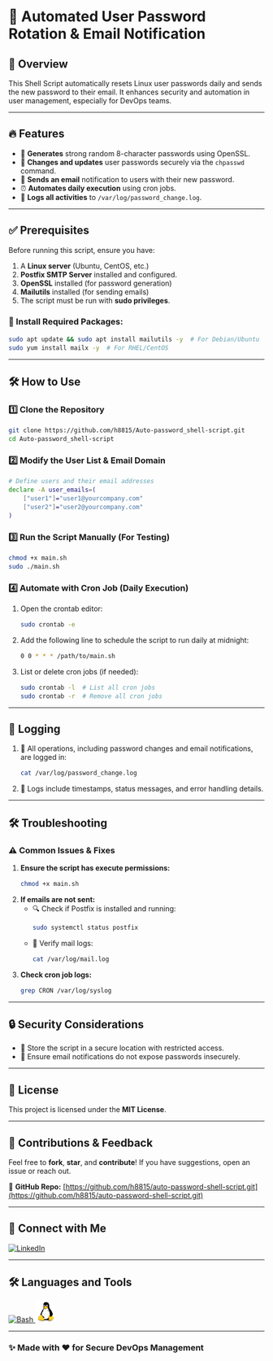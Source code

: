 # 🚀 Automated User Password Rotation & Email Notification

## 📌 Overview
This Shell Script automatically resets Linux user passwords daily and sends the new password to their email. It enhances security and automation in user management, especially for DevOps teams.

---

## 🔥 Features
- 🔑 **Generates** strong random 8-character passwords using OpenSSL.
- 🔄 **Changes and updates** user passwords securely via the `chpasswd` command.
- 📧 **Sends an email** notification to users with their new password.
- ⏰ **Automates daily execution** using cron jobs.
- 📝 **Logs all activities** to `/var/log/password_change.log`.

---

## ✅ Prerequisites
Before running this script, ensure you have:

1. A **Linux server** (Ubuntu, CentOS, etc.)
2. **Postfix SMTP Server** installed and configured.
3. **OpenSSL** installed (for password generation)
4. **Mailutils** installed (for sending emails)
5. The script must be run with **sudo privileges**.

### 📌 Install Required Packages:
```sh
sudo apt update && sudo apt install mailutils -y  # For Debian/Ubuntu
sudo yum install mailx -y  # For RHEL/CentOS
```

---

## 🛠️ How to Use

### 1️⃣ Clone the Repository
```sh
git clone https://github.com/h8815/Auto-password_shell-script.git 
cd Auto-password_shell-script
```

### 2️⃣ Modify the User List & Email Domain
```sh
# Define users and their email addresses
declare -A user_emails=(
    ["user1"]="user1@yourcompany.com"
    ["user2"]="user2@yourcompany.com"
)
```

### 3️⃣ Run the Script Manually (For Testing)
```sh
chmod +x main.sh
sudo ./main.sh
```

### 4️⃣ Automate with Cron Job (Daily Execution)
1. Open the crontab editor:
   ```sh
   sudo crontab -e
   ```
2. Add the following line to schedule the script to run daily at midnight:
   ```sh
   0 0 * * * /path/to/main.sh
   ```
3. List or delete cron jobs (if needed):
   ```sh
   sudo crontab -l  # List all cron jobs
   sudo crontab -r  # Remove all cron jobs
   ```

---

## 📜 Logging
1. 📝 All operations, including password changes and email notifications, are logged in:
   ```sh
   cat /var/log/password_change.log
   ```
2. 📌 Logs include timestamps, status messages, and error handling details.

---

## 🛠 Troubleshooting

### ⚠️ Common Issues & Fixes
1. **Ensure the script has execute permissions:**
   ```sh
   chmod +x main.sh
   ```
2. **If emails are not sent:**
   - 🔍 Check if Postfix is installed and running:
     ```sh
     sudo systemctl status postfix
     ```
   - 📨 Verify mail logs:
     ```sh
     cat /var/log/mail.log
     ```
3. **Check cron job logs:**
   ```sh
   grep CRON /var/log/syslog
   ```

---

## 🔒 Security Considerations
- 🔐 Store the script in a secure location with restricted access.
- 🚨 Ensure email notifications do not expose passwords insecurely.

---

## 📜 License

This project is licensed under the **MIT License**.

---

## 📩 Contributions **& Feedback**

Feel free to **fork**, **star**, and **contribute**! If you have suggestions, open an issue or reach out.

🔗 **GitHub Repo:** [https://github.com/h8815/auto-password-shell-script.git](https://github.com/h8815/auto-password-shell-script.git)

---

## 🔗 Connect with Me
<a href="https://www.linkedin.com/in/himanshu-solanki81815" target="_blank">
  <img src="https://raw.githubusercontent.com/rahuldkjain/github-profile-readme-generator/master/src/images/icons/Social/linked-in-alt.svg" alt="LinkedIn" width="24" height="24"/>
</a>

---

## 🛠 Languages and Tools
<p align="left"> 
  <a href="https://www.gnu.org/software/bash/" target="_blank"> 
    <img src="https://www.vectorlogo.zone/logos/gnu_bash/gnu_bash-icon.svg" alt="Bash" width="40" height="40"/> 
  </a> 
  <a href="https://www.linux.org/" target="_blank"> 
    <img src="https://raw.githubusercontent.com/devicons/devicon/master/icons/linux/linux-original.svg" alt="Linux" width="40" height="40"/> 
  </a> 
</p>

---
### ✨ **Made with ❤️ for Secure DevOps Management**



